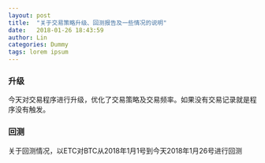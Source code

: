 ```yaml
---
layout: post
title:  "关于交易策略升级、回测报告及一些情况的说明"
date:   2018-01-26 18:43:59
author: Lin
categories: Dummy
tags: lorem ipsum
---
```


### 升级

今天对交易程序进行升级，优化了交易策略及交易频率。如果没有交易记录就是程序没有触发。

### 回测

关于回测情况，以ETC对BTC从2018年1月1号到今天2018年1月26号进行回测

